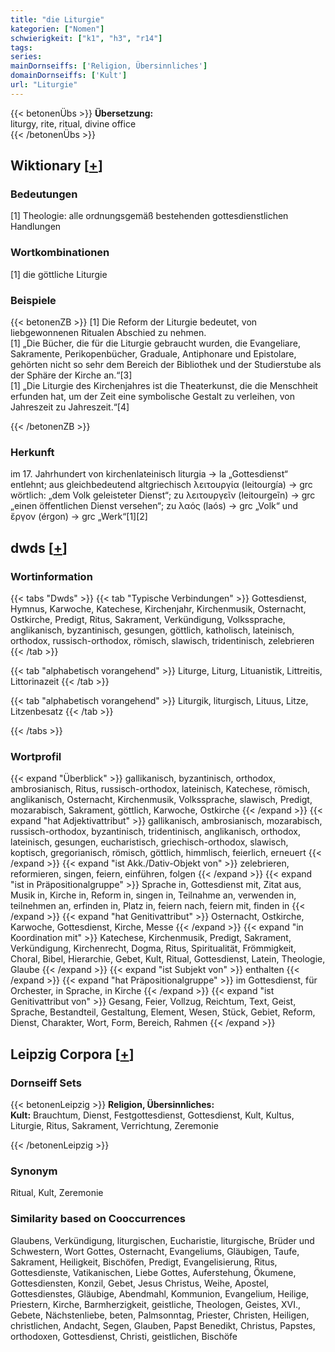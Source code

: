 ```yaml
---
title: "die Liturgie"
kategorien: ["Nomen"]
schwierigkeit: ["k1", "h3", "r14"]
tags:
series:
mainDornseiffs: ['Religion, Übersinnliches']
domainDornseiffs: ['Kult']
url: "Liturgie"
---
```


{{< betonenÜbs >}}
**Übersetzung:**  
liturgy, rite, ritual, divine office  
{{< /betonenÜbs >}}

## Wiktionary [[+](https://de.wiktionary.org/wiki/Liturgie)]

### Bedeutungen
[1] Theologie: alle ordnungsgemäß bestehenden gottesdienstlichen Handlungen  

### Wortkombinationen
[1] die göttliche Liturgie  

### Beispiele
{{< betonenZB >}}
[1] Die Reform der Liturgie bedeutet, von liebgewonnenen Ritualen Abschied zu nehmen.  
[1] „Die Bücher, die für die Liturgie gebraucht wurden, die Evangeliare, Sakramente, Perikopenbücher, Graduale, Antiphonare und Epistolare, gehörten nicht so sehr dem Bereich der Bibliothek und der Studierstube als der Sphäre der Kirche an.“[3]  
[1] „Die Liturgie des Kirchenjahres ist die Theaterkunst, die die Menschheit erfunden hat, um der Zeit eine symbolische Gestalt zu verleihen, von Jahreszeit zu Jahreszeit.“[4]  

{{< /betonenZB >}}
### Herkunft
im 17. Jahrhundert von kirchenlateinisch liturgia → la „Gottesdienst“ entlehnt; aus gleichbedeutend altgriechisch λειτουργία (leitourgía) → grc wörtlich: „dem Volk geleisteter Dienst“; zu λειτουργεῖν (leitourgeĩn) → grc „einen öffentlichen Dienst versehen“; zu λαός (laós) → grc „Volk“ und ἔργον (érgon) → grc „Werk“[1][2]  



## dwds [[+](https://www.dwds.de/wb/Liturgie)]

### Wortinformation
{{< tabs "Dwds" >}}
{{< tab "Typische Verbindungen" >}}
Gottesdienst, Hymnus, Karwoche, Katechese, Kirchenjahr, Kirchenmusik, Osternacht, Ostkirche, Predigt, Ritus, Sakrament, Verkündigung, Volkssprache, anglikanisch, byzantinisch, gesungen, göttlich, katholisch, lateinisch, orthodox, russisch-orthodox, römisch, slawisch, tridentinisch, zelebrieren
{{< /tab >}}

{{< tab "alphabetisch vorangehend" >}}
Liturge, Liturg, Lituanistik, Littreitis, Littorinazeit
{{< /tab >}}

{{< tab "alphabetisch vorangehend" >}}
Liturgik, liturgisch, Lituus, Litze, Litzenbesatz
{{< /tab >}}

{{< /tabs >}}

### Wortprofil
{{< expand "Überblick" >}} gallikanisch, byzantinisch, orthodox, ambrosianisch, Ritus, russisch-orthodox, lateinisch, Katechese, römisch, anglikanisch, Osternacht, Kirchenmusik, Volkssprache, slawisch, Predigt, mozarabisch, Sakrament, göttlich, Karwoche, Ostkirche {{< /expand >}}
{{< expand "hat Adjektivattribut" >}} gallikanisch, ambrosianisch, mozarabisch, russisch-orthodox, byzantinisch, tridentinisch, anglikanisch, orthodox, lateinisch, gesungen, eucharistisch, griechisch-orthodox, slawisch, koptisch, gregorianisch, römisch, göttlich, himmlisch, feierlich, erneuert {{< /expand >}}
{{< expand "ist Akk./Dativ-Objekt von" >}} zelebrieren, reformieren, singen, feiern, einführen, folgen {{< /expand >}}
{{< expand "ist in Präpositionalgruppe" >}} Sprache in, Gottesdienst mit, Zitat aus, Musik in, Kirche in, Reform in, singen in, Teilnahme an, verwenden in, teilnehmen an, erfinden in, Platz in, feiern nach, feiern mit, finden in {{< /expand >}}
{{< expand "hat Genitivattribut" >}} Osternacht, Ostkirche, Karwoche, Gottesdienst, Kirche, Messe {{< /expand >}}
{{< expand "in Koordination mit" >}} Katechese, Kirchenmusik, Predigt, Sakrament, Verkündigung, Kirchenrecht, Dogma, Ritus, Spiritualität, Frömmigkeit, Choral, Bibel, Hierarchie, Gebet, Kult, Ritual, Gottesdienst, Latein, Theologie, Glaube {{< /expand >}}
{{< expand "ist Subjekt von" >}} enthalten {{< /expand >}}
{{< expand "hat Präpositionalgruppe" >}} im Gottesdienst, für Orchester, in Sprache, in Kirche {{< /expand >}}
{{< expand "ist Genitivattribut von" >}} Gesang, Feier, Vollzug, Reichtum, Text, Geist, Sprache, Bestandteil, Gestaltung, Element, Wesen, Stück, Gebiet, Reform, Dienst, Charakter, Wort, Form, Bereich, Rahmen {{< /expand >}}

## Leipzig Corpora [[+](https://corpora.uni-leipzig.de/en/res?word=Liturgie&corpusId=deu_newscrawl-public_2018)]

### Dornseiff Sets
{{< betonenLeipzig >}}
**Religion, Übersinnliches:**  
**Kult:** Brauchtum, Dienst, Festgottesdienst, Gottesdienst, Kult, Kultus, Liturgie, Ritus, Sakrament, Verrichtung, Zeremonie  

{{< /betonenLeipzig >}}

### Synonym
Ritual, Kult, Zeremonie


### Similarity based on Cooccurrences
Glaubens, Verkündigung, liturgischen, Eucharistie, liturgische, Brüder und Schwestern, Wort Gottes, Osternacht, Evangeliums, Gläubigen, Taufe, Sakrament, Heiligkeit, Bischöfen, Predigt, Evangelisierung, Ritus, Gottesdienste, Vatikanischen, Liebe Gottes, Auferstehung, Ökumene, Gottesdiensten, Konzil, Gebet, Jesus Christus, Weihe, Apostel, Gottesdienstes, Gläubige, Abendmahl, Kommunion, Evangelium, Heilige, Priestern, Kirche, Barmherzigkeit, geistliche, Theologen, Geistes, XVI., Gebete, Nächstenliebe, beten, Palmsonntag, Priester, Christen, Heiligen, christlichen, Andacht, Segen, Glauben, Papst Benedikt, Christus, Papstes, orthodoxen, Gottesdienst, Christi, geistlichen, Bischöfe


